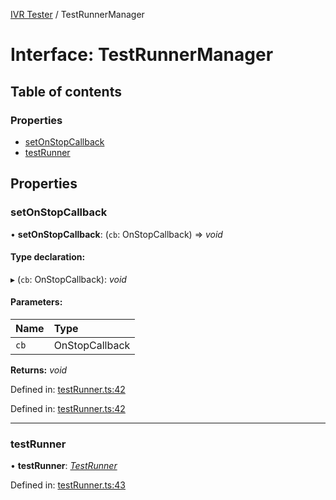 [IVR Tester](../README.md) / TestRunnerManager

# Interface: TestRunnerManager

## Table of contents

### Properties

- [setOnStopCallback](testrunnermanager.md#setonstopcallback)
- [testRunner](testrunnermanager.md#testrunner)

## Properties

### setOnStopCallback

• **setOnStopCallback**: (`cb`: OnStopCallback) => *void*

#### Type declaration:

▸ (`cb`: OnStopCallback): *void*

#### Parameters:

Name | Type |
:------ | :------ |
`cb` | OnStopCallback |

**Returns:** *void*

Defined in: [testRunner.ts:42](https://github.com/SketchingDev/ivr-tester/blob/f921c2e/packages/ivr-tester/src/testRunner.ts#L42)

Defined in: [testRunner.ts:42](https://github.com/SketchingDev/ivr-tester/blob/f921c2e/packages/ivr-tester/src/testRunner.ts#L42)

___

### testRunner

• **testRunner**: [*TestRunner*](testrunner.md)

Defined in: [testRunner.ts:43](https://github.com/SketchingDev/ivr-tester/blob/f921c2e/packages/ivr-tester/src/testRunner.ts#L43)

